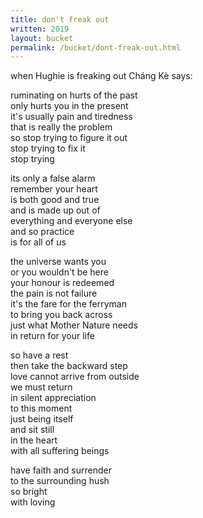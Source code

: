 ```yaml
---
title: don't freak out
written: 2019
layout: bucket
permalink: /bucket/dont-freak-out.html
---
```


<div class="poem">
when Hughie is freaking out  
Cháng Kè says:  


ruminating on hurts of the past  
only hurts you in the present  
it's usually pain and tiredness  
that is really the problem  
so stop trying to figure it out  
stop trying to fix it  
stop trying  

its only a false alarm  
remember your heart  
is both good and true  
and is made up out of  
everything and everyone else  
and so practice  
is for all of us  

the universe wants you  
or you wouldn't be here  
your honour is redeemed  
the pain is not failure  
it's the fare for the ferryman  
to bring you back across  
just what Mother Nature needs  
in return for your life  

so have a rest  
then take the backward step  
love cannot arrive from outside  
we must return  
in silent appreciation  
to this moment  
just being itself  
and sit still  
in the heart  
with all suffering beings  

have faith and surrender  
to the surrounding hush  
so bright  
with loving
</div>

